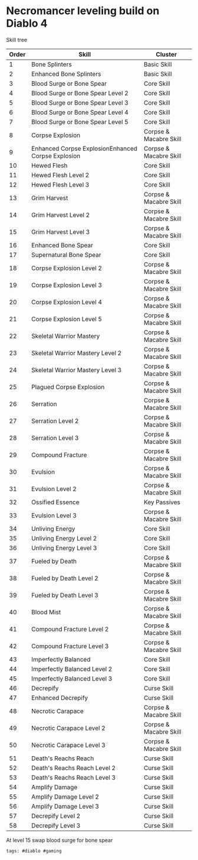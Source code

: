 # Necromancer leveling build on Diablo 4

Skill tree

| Order | Skill                                              | Cluster                |
| ----- | -------------------------------------------------- | ---------------------- |
| 1     | Bone Splinters                                     | Basic Skill            |
| 2     | Enhanced Bone Splinters                            | Basic Skill            |
| 3     | Blood Surge or Bone Spear                          | Core Skill             |
| 4     | Blood Surge or Bone Spear Level 2                  | Core Skill             |
| 5     | Blood Surge or Bone Spear Level 3                  | Core Skill             |
| 6     | Blood Surge or Bone Spear Level 4                  | Core Skill             |
| 7     | Blood Surge or Bone Spear Level 5                  | Core Skill             |
| 8     | Corpse Explosion                                   | Corpse & Macabre Skill |
| 9     | Enhanced Corpse ExplosionEnhanced Corpse Explosion | Corpse & Macabre Skill |
| 10    | Hewed Flesh                                        | Core Skill             |
| 11    | Hewed Flesh Level 2                                | Core Skill             |
| 12    | Hewed Flesh Level 3                                | Core Skill             |
| 13    | Grim Harvest                                       | Corpse & Macabre Skill |
| 14    | Grim Harvest Level 2                               | Corpse & Macabre Skill |
| 15    | Grim Harvest Level 3                               | Corpse & Macabre Skill |
| 16    | Enhanced Bone Spear                                | Core Skill             |
| 17    | Supernatural Bone Spear                            | Core Skill             |
| 18    | Corpse Explosion Level 2                           | Corpse & Macabre Skill |
| 19    | Corpse Explosion Level 3                           | Corpse & Macabre Skill |
| 20    | Corpse Explosion Level 4                           | Corpse & Macabre Skill |
| 21    | Corpse Explosion Level 5                           | Corpse & Macabre Skill |
| 22    | Skeletal Warrior Mastery                           | Corpse & Macabre Skill |
| 23    | Skeletal Warrior Mastery Level 2                   | Corpse & Macabre Skill |
| 24    | Skeletal Warrior Mastery Level 3                   | Corpse & Macabre Skill |
| 25    | Plagued Corpse Explosion                           | Corpse & Macabre Skill |
| 26    | Serration                                          | Corpse & Macabre Skill |
| 27    | Serration Level 2                                  | Corpse & Macabre Skill |
| 28    | Serration Level 3                                  | Corpse & Macabre Skill |
| 29    | Compound Fracture                                  | Corpse & Macabre Skill |
| 30    | Evulsion                                           | Corpse & Macabre Skill |
| 31    | Evulsion Level 2                                   | Corpse & Macabre Skill |
| 32    | Ossified Essence                                   | Key Passives           |
| 33    | Evulsion Level 3                                   | Corpse & Macabre Skill |
| 34    | Unliving Energy                                    | Core Skill             |
| 35    | Unliving Energy Level 2                            | Core Skill             |
| 36    | Unliving Energy Level 3                            | Core Skill             |
| 37    | Fueled by Death                                    | Corpse & Macabre Skill |
| 38    | Fueled by Death Level 2                            | Corpse & Macabre Skill |
| 39    | Fueled by Death Level 3                            | Corpse & Macabre Skill |
| 40    | Blood Mist                                         | Corpse & Macabre Skill |
| 41    | Compound Fracture Level 2                          | Corpse & Macabre Skill |
| 42    | Compound Fracture Level 3                          | Corpse & Macabre Skill |
| 43    | Imperfectly Balanced                               | Core Skill             |
| 44    | Imperfectly Balanced Level 2                       | Core Skill             |
| 45    | Imperfectly Balanced Level 3                       | Core Skill             |
| 46    | Decrepify                                          | Curse Skill            |
| 47    | Enhanced Decrepify                                 | Curse Skill            |
| 48    | Necrotic Carapace                                  | Corpse & Macabre Skill |
| 49    | Necrotic Carapace Level 2                          | Corpse & Macabre Skill |
| 50    | Necrotic Carapace Level 3                          | Corpse & Macabre Skill |
| 51    | Death's Reachs Reach                               | Curse Skill            |
| 52    | Death's Reachs Reach Level 2                       | Curse Skill            |
| 53    | Death's Reachs Reach Level 3                       | Curse Skill            |
| 54    | Amplify Damage                                     | Curse Skill            |
| 55    | Amplify Damage Level 2                             | Curse Skill            |
| 56    | Amplify Damage Level 3                             | Curse Skill            |
| 57    | Decrepify Level 2                                  | Curse Skill            |
| 58    | Decrepify Level 3                                  | Curse Skill            |

At level 15 swap blood surge for bone spear

    tags: #diablo #gaming
